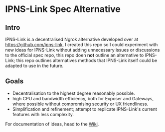 # IPNS-Link Spec Alternative

## Intro

IPNS-Link is a decentralised Ngrok alternative developed over at https://github.com/ipns-link, I created this repo so I could experiment with new ideas for IPNS-Link without adding unnecessary issues or discussions to the official spec repo, this repo doen **not** outline an alternative to IPNS-Link; this repo outlines alternatives methods that IPNS-Link itself could be adapted to use in the future.

## Goals

- Decentralisation to the highest degree reasonably possible.
- high CPU and bandwidth efficiency, both for Exposer and Gateways, where possible without compromising security or UX friendliness.
- Simplification and refinement; attempt to replicate IPNS-Link's current features with less complexity.

For documentation of ideas, head to the [Wiki](https://github.com/LynHyper/ipns-link-alt/wiki).
